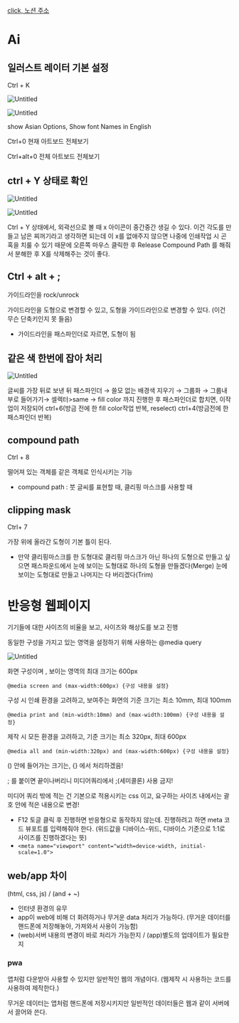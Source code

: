 

[click, 노션 주소](https://www.notion.so/TIL-10-28-720760ccbf6b4613a4825f44c3cb4300)

# Ai

## 일러스트 레이터 기본 설정

Ctrl + K

![Untitled](https://s3-us-west-2.amazonaws.com/secure.notion-static.com/3706d2c3-3581-49f7-8b63-525e47604e6f/Untitled.png)

![Untitled](https://s3-us-west-2.amazonaws.com/secure.notion-static.com/cdcae677-0f57-486a-b0a6-bcda277e3155/Untitled.png)

show Asian Options, Show font Names in English

Ctrl+0 현재 아트보드 전체보기

Ctrl+alt+0 전체 아트보드 전체보기

## ctrl + Y 상태로 확인

![Untitled](https://s3-us-west-2.amazonaws.com/secure.notion-static.com/971d61f7-bd01-437a-9474-fc47ab9a6baa/Untitled.png)

![Untitled](https://s3-us-west-2.amazonaws.com/secure.notion-static.com/94f580b7-3729-4f43-8810-09c97a185335/Untitled.png)

Ctrl + Y 상태에서, 외곽선으로 볼 때 x 아이콘이 중간중간 생길 수 있다. 이건 각도를 만들고 남은 찌꺼기라고 생각하면 되는데 이 x를 없애주지 않으면 나중에 인쇄작업 시 곤혹을 치룰 수 있기 때문에 오른쪽 마우스 클릭한 후 Release Compound Path 를 해줘서 분해한 후 X를 삭제해주는 것이 좋다.

## Ctrl + alt + ;

가이드라인을 rock/unrock

가이드라인을 도형으로 변경할 수 있고, 도형을 가이드라인으로 변경할 수 있다. (이건 무슨 단축키인지 못 들음)

- 가이드라인을 패스파인더로 자르면, 도형이 됨

## 같은 색 한번에 잡아 처리

![Untitled](https://s3-us-west-2.amazonaws.com/secure.notion-static.com/abebb4f4-4424-4073-badb-1ddbb9252d9d/Untitled.png)

글씨를 가장 뒤로 보낸 뒤 패스파인더 → 쓸모 없는 배경색 지우기 → 그룹화 → 그룹내부로 들어가기→ 셀렉터>same → fill color 까지 진행한 후 패스파인더로 합치면, 이작업이 저장되어 ctrl+6(방금 전에 한 fill color작업 반복, reselect) ctrl+4(방금전에 한 패스파인더 반복)

## compound path

Ctrl + 8

떨어져 있는 객체를 같은 객체로 인식시키는 기능

- compound path : 붓 글씨를 표현할 때, 클리핑 마스크를 사용할 때

## clipping mask

Ctrl+ 7

가장 위에 올라간 도형이 기본 틀이 된다.

- 만약 클리핑마스크를 한 도형대로 클리핑 마스크가 아닌 하나의 도형으로 만들고 싶으면 패스파운드에서 눈에 보이는 도형대로 하나의 도형을 만들겠다(Merge) 눈에 보이는 도형대로 만들고 나머지는 다 버리겠다(Trim)

# 반응형 웹페이지

기기들에 대한 사이즈의 비율을 보고, 사이즈와 해상도를 보고 진행

동일한 구성을 가지고 있는 영역을 설정하기 위해 사용하는 @media query

![Untitled](https://s3-us-west-2.amazonaws.com/secure.notion-static.com/0da25e2d-526c-40ed-83c6-b29874c87f20/Untitled.png)

화면 구성이며 , 보이는 영역의 최대 크기는 600px

```
@media screen and (max-width:600px) {구성 내용을 설정}
```

구성 시 인쇄 환경을 고려하고, 보여주는 화면의 기준 크기는 최소 10mm, 최대 100mm

```
@media print and (min-width:10mm) and (max-width:100mm) {구성 내용을 설정}
```

제작 시 모든 환경을 고려하고, 기준 크기는 최소 320px, 최대 600px

```
@media all and (min-width:320px) and (max-width:600px) {구성 내용을 설정}
```

() 안에 들어가는 크기는, {} 에서 처리하겠음!

; 를 붙이면 끝이나버리니 미디어쿼리에서 ;(세미콜론) 사용 금지!

미디어 쿼리 밖에 적는 건 기본으로 적용시키는 css 이고, 요구하는 사이즈 내에서는 괄호 안에 적은 내용으로 변경!

- F12 토글 클릭 후 진행하면 반응형으로 동작하지 않는데. 진행하려고 하면 meta 코드 뷰포트를 입력해줘야 한다. (위드값을 디바이스-위드, 디바이스 기준으로 1:1로 사이즈를 진행하겠다는 뜻)
- `<meta name="viewport" content="width=device-width, initial-scale=1.0">`

## web/app 차이

(html, css, js) / (and + ~)

- 인터넷 환경의 유무
- app이 web에 비해 더 화려하거나 무거운 data 처리가 가능하다. (무거운 데이터를 핸드폰에 저장해놓아, 가져와서 사용이 가능함)
- (web)서버 내용의 변경이 바로 처리가 가능한지 / (app)별도의 업데이트가 필요한지

### pwa

앱처럼 다운받아 사용할 수 있지만 일반적인 웹의 개념이다. (웹제작 시 사용하는 코드를 사용하여  제작한다.)

무거운 데이터는 앱처럼 핸드폰에 저장시키지만 일반적인 데이터들은 웹과 같이 서버에서 끌어와 쓴다.